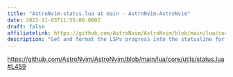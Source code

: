 ```yaml
---
title: "AstroNvim-status.lua at main · AstroNvim-AstroNvim"
date: 2022-11-03T11:55:00.000Z
draft: false
affiliatelink: https://github.com/AstroNvim/AstroNvim/blob/main/lua/core/utils/status.lua#L459
description: "Get and format the LSPs progress into the statusline for neovim"
---
```

https://github.com/AstroNvim/AstroNvim/blob/main/lua/core/utils/status.lua#L459
